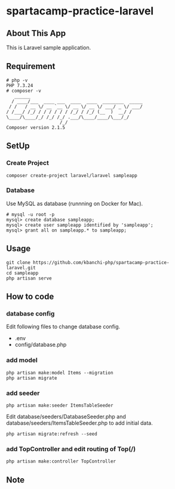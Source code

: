 # spartacamp-practice-laravel

## About This App
This is Laravel sample application.

## Requirement
```
# php -v
PHP 7.3.24
# composer -v
   ______
  / ____/___  ____ ___  ____  ____  ________  _____
 / /   / __ \/ __ `__ \/ __ \/ __ \/ ___/ _ \/ ___/
/ /___/ /_/ / / / / / / /_/ / /_/ (__  )  __/ /
\____/\____/_/ /_/ /_/ .___/\____/____/\___/_/
                    /_/
Composer version 2.1.5
```

## SetUp

### Create Project
```
composer create-project laravel/laravel sampleapp
```

### Database
Use MySQL as database (runnning on Docker for Mac).
```
# mysql -u root -p
mysql> create database sampleapp;
mysql> create user sampleapp identified by 'sampleapp';
mysql> grant all on sampleapp.* to sampleapp;
```

## Usage
```
git clone https://github.com/kbanchi-php/spartacamp-practice-laravel.git
cd sampleapp
php artisan serve
```

## How to code

### database config
Edit following files to change database config.
* .env
* config/database.php

### add model
```
php artisan make:model Items --migration
php artisan migrate
```

### add seeder
```
php artisan make:seeder ItemsTableSeeder
```

Edit database/seeders/DatabaseSeeder.php and database/seeders/ItemsTableSeeder.php to add initial data.

```
php artisan migrate:refresh --seed
```

### add TopController and edit routing of Top(/)
```
php artisan make:controller TopController
```

## Note
